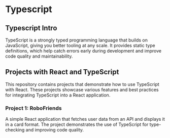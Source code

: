 # Typescript

## Typescript Intro

TypeScript is a strongly typed programming language that builds on JavaScript, giving you better tooling at any scale. It provides static type definitions, which help catch errors early during development and improve code quality and maintainability.

## Projects with React and TypeScript

This repository contains projects that demonstrate how to use TypeScript with React. These projects showcase various features and best practices for integrating TypeScript into a React application.

### Project 1: RoboFriends

A simple React application that fetches user data from an API and displays it in a card format. The project demonstrates the use of TypeScript for type-checking and improving code quality.
